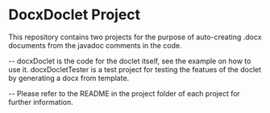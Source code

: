# DocxDoclet Project

This repository contains two projects for the purpose of auto-creating .docx documents from the javadoc comments in the code.

--
docxDoclet is the code for the doclet itself, see the example on how to use it.
docxDocletTester is a test project for testing the featues of the doclet by generating a docx from template.

-- 
Please refer to the README in the project folder of each project for further information.
